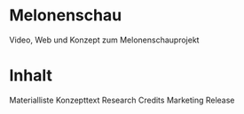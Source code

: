 Melonenschau
============

Video, Web und Konzept zum Melonenschauprojekt


Inhalt
============
Materialliste
Konzepttext
Research
Credits
Marketing
Release

